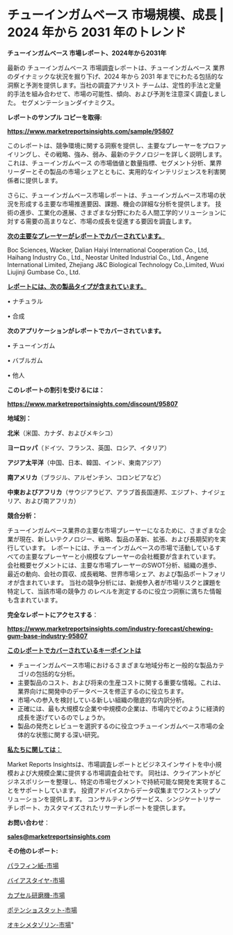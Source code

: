 # チューインガムベース 市場規模、成長 | 2024 年から 2031 年のトレンド

<strong>チューインガムベース 市場レポート、2024年から2031年</strong>

最新の チューインガムベース 市場調査レポートは、チューインガムベース 業界のダイナミックな状況を掘り下げ、2024 年から 2031 年までにわたる包括的な洞察と予測を提供します。当社の調査アナリスト チームは、定性的手法と定量的手法を組み合わせて、市場の可能性、傾向、および予測を注意深く調査しました。 セグメンテーションダイナミクス。



<strong>レポートのサンプル コピーを取得:</strong> <a href=https://www.marketreportsinsights.com/sample/95807>

<strong><u>https://www.marketreportsinsights.com/sample/95807</u></strong></a>

このレポートは、競争環境に関する洞察を提供し、主要なプレーヤーをプロファイリングし、その戦略、強み、弱み、最新のテクノロジーを詳しく説明します。 これは、チューインガムベース の市場価値と数量指標、セグメント分析、業界リーダーとその製品の市場シェアとともに、実用的なインテリジェンスを利害関係者に提供します。

さらに、チューインガムベース市場レポートは、チューインガムベース市場の状況を形成する主要な市場推進要因、課題、機会の詳細な分析を提供します。 技術の進歩、工業化の進展、さまざまな分野にわたる人間工学的ソリューションに対する需要の高まりなど、市場の成長を促進する要因を調査します。



<strong><u>次の主要なプレーヤーがレポートでカバーされています。</u></strong>

Boc Sciences, Wacker, Dalian Haiyi International Cooperation Co., Ltd, Haihang Industry Co., Ltd., Neostar United Industrial Co., Ltd., Angene International Limited, Zhejiang J&C Biological Technology Co.,Limited, Wuxi Liujinji Gumbase Co., Ltd.



<strong><u><b>レポートには、次の製品タイプが含まれています。</b></u></strong>

• ナチュラル

• 合成



<strong><b>次のアプリケーションがレポートでカバーされています。</b></strong>

• チューインガム

• バブルガム

• 他人



<strong><b>このレポートの割引を受けるには：</b></strong><a href=https://www.marketreportsinsights.com/discount/95807>

<strong><u>https://www.marketreportsinsights.com/discount/95807</u></strong></a>



<strong>地域別：</strong>



<strong>北米</strong>（米国、カナダ、およびメキシコ）



<strong>ヨーロッパ</strong>（ドイツ、フランス、英国、ロシア、イタリア）



<strong>アジア太平洋</strong>（中国、日本、韓国、インド、東南アジア）



<strong>南アメリカ</strong>（ブラジル、アルゼンチン、コロンビアなど）



<strong>中東およびアフリカ</strong>（サウジアラビア、アラブ首長国連邦、エジプト、ナイジェリア、および南アフリカ）



<strong>競合分析：</strong>

チューインガムベース業界の主要な市場プレーヤーになるために、さまざまな企業が現在、新しいテクノロジー、戦略、製品の革新、拡張、および長期契約を実行しています。 レポートには、チューインガムベースの市場で活動しているすべての主要なプレーヤーと小規模なプレーヤーの会社概要が含まれています。 会社概要セグメントには、主要な市場プレーヤーのSWOT分析、組織の進歩、最近の動向、会社の買収、成長戦略、世界市場シェア、および製品ポートフォリオが含まれています。 当社の競争分析には、新規参入者が市場リスクと課題を特定して、当該市場の競争力 のレベルを測定するのに役立つ洞察に満ちた情報も含まれています。



<strong>完全なレポートにアクセスする</strong>：

<a href=https://www.marketreportsinsights.com/industry-forecast/chewing-gum-base-industry-95807>

<strong><u>https://www.marketreportsinsights.com/industry-forecast/chewing-gum-base-industry-95807</u></strong></a>



<strong><u><b>このレポートでカバーされているキーポイントは</b></u></strong>
<ul>
  <li>チューインガムベース市場におけるさまざまな地域分布と一般的な製品カテゴリの包括的な分析。</li>
  <li>主要製品のコスト、および将来の生産コストに関する重要な情報。これは、業界向けに開発中のデータベースを修正するのに役立ちます。</li>
  <li>市場への参入を検討している新しい組織の徹底的な内訳分析。</li>
  <li>正確には、最も大規模な企業や中規模の企業は、市場内でどのように経済的成長を遂げているのでしょうか。</li>
  <li>製品の発売とレビューを選択するのに役立つチューインガムベース市場の全体的な状態に関する深い研究。</li>
</ul>


<strong><u><b>私たちに関しては：</b></u></strong>

Market Reports Insightsは、市場調査レポートとビジネスインサイトを中小規模および大規模企業に提供する市場調査会社です。 同社は、クライアントがビジネスポリシーを整理し、特定の市場セグメントで持続可能な開発を実現することをサポートしています。 投資アドバイスからデータ収集までワンストップソリューションを提供します。 コンサルティングサービス、シンジケートリサーチレポート、カスタマイズされたリサーチレポートを提供します。



<strong><b>お問い合わせ</b></strong>：

<a href=mailto:sales@marketreportsinsights.com>

<strong><u>sales@marketreportsinsights.com</u></strong></a>



<strong>その他のレポート:</strong>

<a href=https://www.linkedin.com/pulse/パラフィン紙-市場-2023-年のダイナミクスとビジネストレンド-2030-jgouf/>パラフィン紙-市場</a>

<a href=https://www.linkedin.com/pulse/バイアスタイヤ-市場-2023-年のダイナミクスとビジネストレンド-2030-qlc9c/>バイアスタイヤ-市場</a>

<a href=https://www.linkedin.com/pulse/カプセル研磨機-市場-2023-総合分析と事業成長戦略-2030-data-dive-discoveries-24-analysis-l7mzf/>カプセル研磨機-市場</a>

<a href=https://www.linkedin.com/pulse/ポテンショスタット-市場-2023-収益と成長ドライバー-2030-data-dive-discoveries-24-analysis-cfmif/>ポテンショスタット-市場</a>

<a href=https://www.linkedin.com/pulse/オキシメタゾリン-市場-2023-総利益と主要ベンダー-2030-data-dive-discoveries-24-analysis-2mzzf/>オキシメタゾリン-市場</a>"
